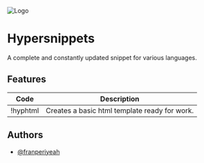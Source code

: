 
![Logo](https://i.postimg.cc/Y9vwrsf8/hypersnippetslogo.png)

    
# Hypersnippets

A complete and constantly updated snippet for various languages.

## Features

| Code        | Description |
| ----------- | ----------- |
| !hyphtml    | Creates a basic html template ready for work.       |

  
## Authors

- [@franperiyeah](https://www.github.com/franperiyeah)

  
